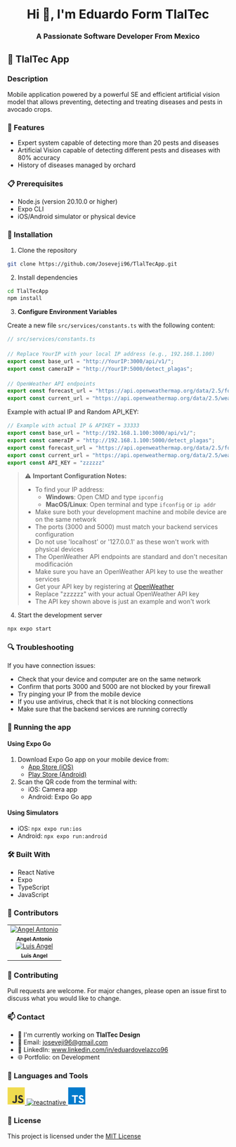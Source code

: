 <h1 align="center">Hi 👋, I'm Eduardo Form TlalTec</h1>
<h3 align="center">A Passionate Software Developer From Mexico</h3>

## 📱 TlalTec App

### Description
Mobile application powered by a powerful SE and efficient artificial vision model that allows preventing, detecting and treating diseases and pests in avocado crops.

### 🚀 Features
- Expert system capable of detecting more than 20 pests and diseases
- Artificial Vision capable of detecting different pests and diseases with 80% accuracy
- History of diseases managed by orchard

### 📋 Prerequisites
- Node.js (version 20.10.0 or higher)
- Expo CLI
- iOS/Android simulator or physical device

### 🔧 Installation

1. Clone the repository
```bash
git clone https://github.com/Joseveji96/TlalTecApp.git
```

2. Install dependencies
```bash
cd TlalTecApp
npm install
```

3. **Configure Environment Variables**

Create a new file `src/services/constants.ts` with the following content:

```typescript
// src/services/constants.ts

// Replace YourIP with your local IP address (e.g., 192.168.1.100)
export const base_url = "http://YourIP:3000/api/v1/";
export const cameraIP = "http://YourIP:5000/detect_plagas";

// OpenWeather API endpoints
export const forecast_url = "https://api.openweathermap.org/data/2.5/forecast?";
export const current_url = "https://api.openweathermap.org/data/2.5/weather?";
```

Example with actual IP and Random API_KEY:
```typescript
// Example with actual IP & APIKEY = 33333
export const base_url = "http://192.168.1.100:3000/api/v1/";
export const cameraIP = "http://192.168.1.100:5000/detect_plagas";
export const forecast_url = "https://api.openweathermap.org/data/2.5/forecast?";
export const current_url = "https://api.openweathermap.org/data/2.5/weather?";
export const API_KEY = "zzzzzz"
```

> ⚠️ **Important Configuration Notes:**
> 
> - To find your IP address:
>   - **Windows**: Open CMD and type `ipconfig`
>   - **MacOS/Linux**: Open terminal and type `ifconfig` or `ip addr`
> - Make sure both your development machine and mobile device are on the same network
> - The ports (3000 and 5000) must match your backend services configuration
> - Do not use 'localhost' or '127.0.0.1' as these won't work with physical devices
> - The OpenWeather API endpoints are standard and don't necesitan modificación
> - Make sure you have an OpenWeather API key to use the weather services
> - Get your API key by registering at [OpenWeather](https://openweathermap.org/api)
> - Replace "zzzzzz" with your actual OpenWeather API key
> - The API key shown above is just an example and won't work

4. Start the development server
```bash
npx expo start
```

### 🔍 Troubleshooting
If you have connection issues:
- Check that your device and computer are on the same network
- Confirm that ports 3000 and 5000 are not blocked by your firewall
- Try pinging your IP from the mobile device
- If you use antivirus, check that it is not blocking connections
- Make sure that the backend services are running correctly

### 📱 Running the app

#### Using Expo Go
1. Download Expo Go app on your mobile device from:
   - [App Store (iOS)](https://apps.apple.com/app/expo-go/id982107779)
   - [Play Store (Android)](https://play.google.com/store/apps/details?id=host.exp.exponent)
2. Scan the QR code from the terminal with:
   - iOS: Camera app
   - Android: Expo Go app

#### Using Simulators
- iOS: `npx expo run:ios`
- Android: `npx expo run:android`

### 🛠️ Built With
- React Native
- Expo
- TypeScript
- JavaScript

### 👥 Contributors
<table>
<tr>
    <td align="center">
        <a href="https://github.com/Angel66-dev">
            <img src="https://avatars.githubusercontent.com/u/146392781?v=4" width="100px;" alt="Angel Antonio"/><br />
            <sub><b>Angel Antonio</b></sub>
        </a><br />
       <a href="https://github.com/Luisel12">
            <img src="https://avatars.githubusercontent.com/u/101441032?v=4" width="100px;" alt="Luis Angel"/><br />
            <sub><b>Luis Angel</b></sub>
        </a><br />
        <sub></sub>
    </td>

</tr>
</table>


### 🤝 Contributing
Pull requests are welcome. For major changes, please open an issue first to discuss what you would like to change.

### 📫 Contact
- 🔭 I'm currently working on **TlalTec Design**
- 📧 Email: joseveji96@gmail.com
- 💼 LinkedIn: www.linkedin.com/in/eduardovelazco96
- 🌐 Portfolio: on Development

### 🔧 Languages and Tools
<p align="left">
<a href="https://developer.mozilla.org/en-US/docs/Web/JavaScript" target="_blank" rel="noreferrer">
<img src="https://raw.githubusercontent.com/devicons/devicon/master/icons/javascript/javascript-original.svg" alt="javascript" width="40" height="40"/>
</a>
<a href="https://reactnative.dev/" target="_blank" rel="noreferrer">
<img src="https://reactnative.dev/img/header_logo.svg" alt="reactnative" width="40" height="40"/>
</a>
<a href="https://www.typescriptlang.org/" target="_blank" rel="noreferrer">
<img src="https://raw.githubusercontent.com/devicons/devicon/master/icons/typescript/typescript-original.svg" alt="typescript" width="40" height="40"/>
</a>
</p>

### 📝 License
This project is licensed under the [MIT License](LICENSE)